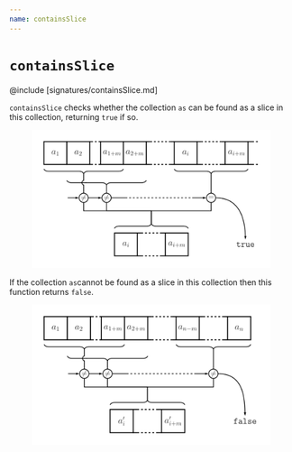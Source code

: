 ```yaml
---
name: containsSlice
---
```


# `containsSlice`

@include [signatures/containsSlice.md]

`containsSlice` checks whether the collection `as` can be found as a slice in this collection, returning `true` if so.

<figure class="diagram">
  <img src="images/containsSlice.svg" alt="containsSlice function">
  <!-- <figcaption class="diagram-desc"></figcaption> -->
</figure>

If the collection `as`cannot be found as a slice in this collection then this function returns `false`.

<figure class="diagram">
  <img src="images/containsSlice.2.svg" alt="containsSlice function">
  <!-- <figcaption class="diagram-desc"></figcaption> -->
</figure>
